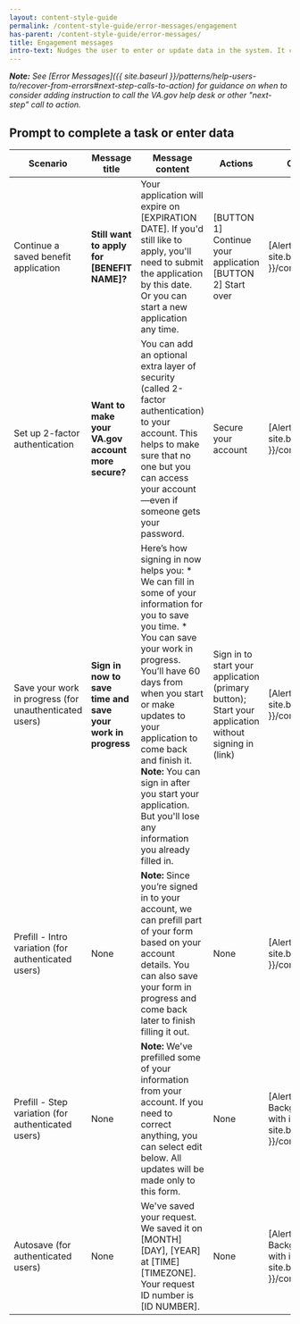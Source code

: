 ```yaml
---
layout: content-style-guide
permalink: /content-style-guide/error-messages/engagement
has-parent: /content-style-guide/error-messages/
title: Engagement messages
intro-text: Nudges the user to enter or update data in the system. It can be initiated by either the system or another user.
---
```


***Note:** See [Error Messages]({{ site.baseurl }}/patterns/help-users-to/recover-from-errors#next-step-calls-to-action) for guidance on when to consider adding instruction to call the VA.gov help desk or other "next-step" call to action.*

## Prompt to complete a task or enter data

| Scenario                                 | Message title | Message content | Actions | Component | State  | Location |
| ---------------------------------------- | ----- | ----------- | ------- | --------- | ------ | -------- |
| Continue a saved benefit application | **Still want to apply for [BENEFIT NAME]?** | Your application will expire on [EXPIRATION DATE]. If you'd still like to apply, you'll need to submit the application by this date. Or you can start a new application any time. | [BUTTON 1] Continue your application [BUTTON 2] Start over | [Alert box]({{ site.baseurl }}/components/alert) | [Informational]({{ site.baseurl }}/components/alert#informational-alert) | Replace affected component |
| Set up 2-factor authentication       | **Want to make your VA.gov account more secure?** | You can add an optional extra layer of security (called 2-factor authentication) to your account. This helps to make sure that no one but you can access your account—even if someone gets your password. | Secure your account | [Alert box]({{ site.baseurl }}/components/alert) | [Informational]({{ site.baseurl }}/components/alert#informational-alert) | Replace affected component |
| Save your work in progress (for unauthenticated users) | **Sign in now to save time and save your work in progress** | Here’s how signing in now helps you: * We can fill in some of your information for you to save you time. * You can save your work in progress. You’ll have 60 days from when you start or make updates to your application to come back and finish it. **Note:** You can sign in after you start your application. But you'll lose any information you already filled in. | Sign in to start your application (primary button); Start your application without signing in (link) | [Alert box]({{ site.baseurl }}/components/alert) | [Informational]({{ site.baseurl }}/components/alert#informational-alert) | After h1 on [Form Introduction page]({{ site.baseurl }}/templates/forms/introduction) |
| Prefill - Intro variation (for authenticated users) | None | **Note:** Since you’re signed in to your account, we can prefill part of your form based on your account details. You can also save your form in progress and come back later to finish filling it out. | None | [Alert box]({{ site.baseurl }}/components/alert) | [Informational]({{ site.baseurl }}/components/alert#informational-alert) | After h1 on [Form Introduction page]({{ site.baseurl }}/templates/forms/introduction) |
| Prefill - Step variation (for authenticated users) | None | **Note:** We've prefilled some of your information from your account. If you need to correct anything, you can select edit below. All updates will be made only to this form. | None | [Alert - Background-only with icon]({{ site.baseurl }}/components/alert) | [Informational]({{ site.baseurl }}/components/alert#background-color-only-alert-with-icon) | After Progress bar - Segmented on a form step page.) |
| Autosave (for authenticated users) | None | We've saved your request. We saved it on [MONTH] [DAY], [YEAR] at [TIME] [TIMEZONE]. Your request ID number is [ID NUMBER].  | None | [Alert - Background-only with icon]({{ site.baseurl }}/components/alert) | [Success]({{ site.baseurl }}/components/alert#background-color-only-alert-with-icon) | After Button pair on a form step page.) |